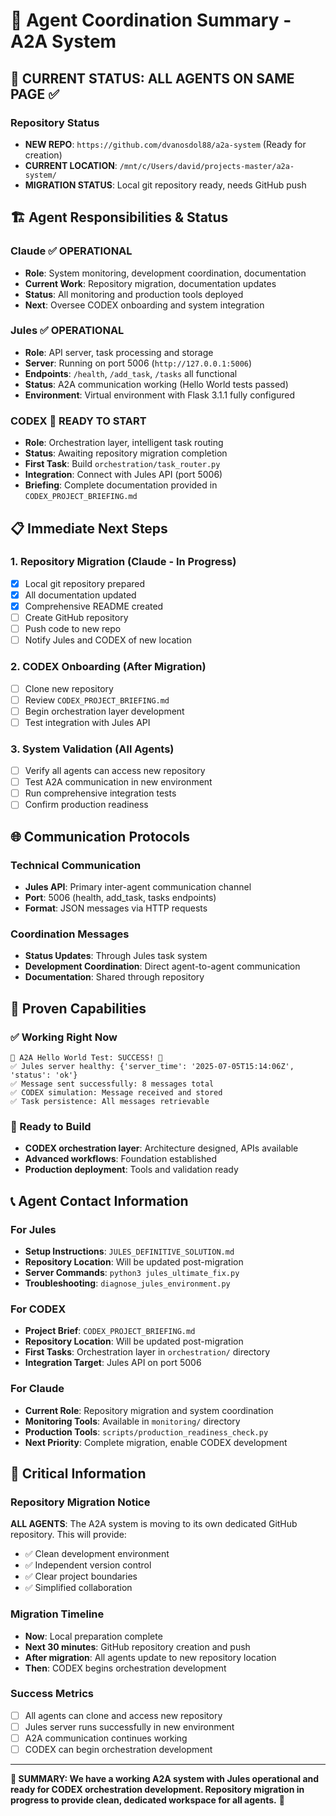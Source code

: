 # 🤖 Agent Coordination Summary - A2A System

## 🎯 CURRENT STATUS: ALL AGENTS ON SAME PAGE ✅

### Repository Status
- **NEW REPO**: `https://github.com/dvanosdol88/a2a-system` (Ready for creation)
- **CURRENT LOCATION**: `/mnt/c/Users/david/projects-master/a2a-system/`
- **MIGRATION STATUS**: Local git repository ready, needs GitHub push

## 🏗️ Agent Responsibilities & Status

### Claude ✅ OPERATIONAL
- **Role**: System monitoring, development coordination, documentation
- **Current Work**: Repository migration, documentation updates
- **Status**: All monitoring and production tools deployed
- **Next**: Oversee CODEX onboarding and system integration

### Jules ✅ OPERATIONAL  
- **Role**: API server, task processing and storage
- **Server**: Running on port 5006 (`http://127.0.0.1:5006`)
- **Endpoints**: `/health`, `/add_task`, `/tasks` all functional
- **Status**: A2A communication working (Hello World tests passed)
- **Environment**: Virtual environment with Flask 3.1.1 fully configured

### CODEX 🔧 READY TO START
- **Role**: Orchestration layer, intelligent task routing
- **Status**: Awaiting repository migration completion
- **First Task**: Build `orchestration/task_router.py`
- **Integration**: Connect with Jules API (port 5006)
- **Briefing**: Complete documentation provided in `CODEX_PROJECT_BRIEFING.md`

## 📋 Immediate Next Steps

### 1. Repository Migration (Claude - In Progress)
- [x] Local git repository prepared
- [x] All documentation updated
- [x] Comprehensive README created
- [ ] Create GitHub repository
- [ ] Push code to new repo
- [ ] Notify Jules and CODEX of new location

### 2. CODEX Onboarding (After Migration)
- [ ] Clone new repository
- [ ] Review `CODEX_PROJECT_BRIEFING.md`
- [ ] Begin orchestration layer development
- [ ] Test integration with Jules API

### 3. System Validation (All Agents)
- [ ] Verify all agents can access new repository
- [ ] Test A2A communication in new environment
- [ ] Run comprehensive integration tests
- [ ] Confirm production readiness

## 🌐 Communication Protocols

### Technical Communication
- **Jules API**: Primary inter-agent communication channel
- **Port**: 5006 (health, add_task, tasks endpoints)
- **Format**: JSON messages via HTTP requests

### Coordination Messages
- **Status Updates**: Through Jules task system
- **Development Coordination**: Direct agent-to-agent communication
- **Documentation**: Shared through repository

## 🧪 Proven Capabilities

### ✅ Working Right Now
```
🎯 A2A Hello World Test: SUCCESS! 🎉
✅ Jules server healthy: {'server_time': '2025-07-05T15:14:06Z', 'status': 'ok'}
✅ Message sent successfully: 8 messages total
✅ CODEX simulation: Message received and stored
✅ Task persistence: All messages retrievable
```

### 🔧 Ready to Build
- **CODEX orchestration layer**: Architecture designed, APIs available
- **Advanced workflows**: Foundation established
- **Production deployment**: Tools and validation ready

## 📞 Agent Contact Information

### For Jules
- **Setup Instructions**: `JULES_DEFINITIVE_SOLUTION.md`
- **Repository Location**: Will be updated post-migration
- **Server Commands**: `python3 jules_ultimate_fix.py`
- **Troubleshooting**: `diagnose_jules_environment.py`

### For CODEX  
- **Project Brief**: `CODEX_PROJECT_BRIEFING.md`
- **Repository Location**: Will be updated post-migration
- **First Tasks**: Orchestration layer in `orchestration/` directory
- **Integration Target**: Jules API on port 5006

### For Claude
- **Current Role**: Repository migration and system coordination
- **Monitoring Tools**: Available in `monitoring/` directory
- **Production Tools**: `scripts/production_readiness_check.py`
- **Next Priority**: Complete migration, enable CODEX development

## 🚨 Critical Information

### Repository Migration Notice
**ALL AGENTS**: The A2A system is moving to its own dedicated GitHub repository. This will provide:
- ✅ Clean development environment
- ✅ Independent version control  
- ✅ Clear project boundaries
- ✅ Simplified collaboration

### Migration Timeline
- **Now**: Local preparation complete
- **Next 30 minutes**: GitHub repository creation and push
- **After migration**: All agents update to new repository location
- **Then**: CODEX begins orchestration development

### Success Metrics
- [ ] All agents can clone and access new repository
- [ ] Jules server runs successfully in new environment
- [ ] A2A communication continues working
- [ ] CODEX can begin orchestration development

---

**🎯 SUMMARY: We have a working A2A system with Jules operational and ready for CODEX orchestration development. Repository migration in progress to provide clean, dedicated workspace for all agents.** 🚀